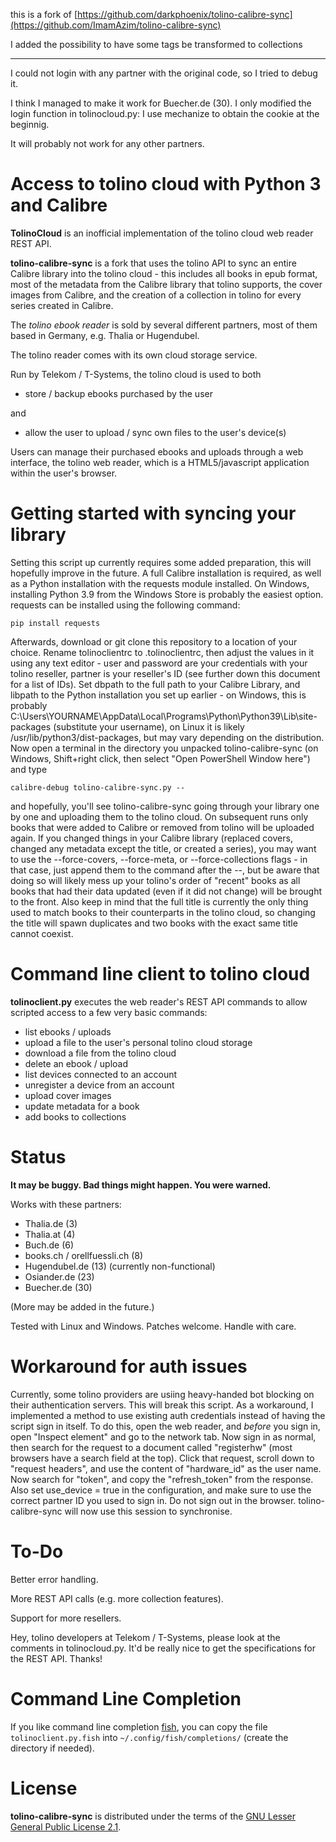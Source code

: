 this is a fork of [https://github.com/darkphoenix/tolino-calibre-sync](https://github.com/ImamAzim/tolino-calibre-sync)

I added the possibility to have some tags be transformed to collections


---

I could not login with any partner with the original code, so I tried to debug it.

I think I managed to make it work for Buecher.de (30). I only modified the login function in tolinocloud.py: I use mechanize to obtain the cookie at the beginnig.

It will probably not work for any other partners.

Access to tolino cloud with Python 3 and Calibre
================================================

**TolinoCloud** is an inofficial implementation of the tolino cloud
web reader REST API.

**tolino-calibre-sync** is a fork that uses the tolino API to sync an entire
Calibre library into the tolino cloud - this includes all books in epub
format, most of the metadata from the Calibre library that tolino supports,
the cover images from Calibre, and the creation of a collection in tolino
for every series created in Calibre.

The *tolino ebook reader* is sold by several different partners, most
of them based in Germany, e.g. Thalia or Hugendubel.

The tolino reader comes with its own cloud storage service.

Run by Telekom / T-Systems, the tolino cloud is used to both

- store / backup ebooks purchased by the user

and

- allow the user to upload / sync own files to the user's device(s)

Users can manage their purchased ebooks and uploads through a web
interface, the tolino web reader, which is a HTML5/javascript
application within the user's browser.

Getting started with syncing your library
=========================================
Setting this script up currently requires some added preparation, this will
hopefully improve in the future.  A full Calibre installation is required, as well as a
Python installation with the requests module installed.  On Windows, installing
Python 3.9 from the Windows Store is probably the easiest option.  requests can be installed using the following command:
```
pip install requests
```
Afterwards, download or git clone this repository to a location of your choice.  Rename tolinoclientrc to .tolinoclientrc, then adjust the values in it using any text editor - user and password are your credentials with your tolino reseller, partner is your reseller's ID (see further down this document for a list of IDs). Set dbpath to the full path to your Calibre Library, and libpath to the Python installation you set up earlier - on Windows, this is probably C:\Users\YOURNAME\AppData\Local\Programs\Python\Python39\Lib\site-packages (substitute your username), on Linux it is likely /usr/lib/python3/dist-packages, but may vary depending on the distribution.  Now open a terminal in the directory you unpacked tolino-calibre-sync (on Windows, Shift+right click, then select "Open PowerShell Window here") and type
```
calibre-debug tolino-calibre-sync.py --
```
and hopefully, you'll see tolino-calibre-sync going through your library one by one and uploading them to the tolino cloud.  On subsequent runs only books that were added to Calibre or removed from tolino will be uploaded again.  If you changed things in your Calibre library (replaced covers, changed any metadata except the title, or created a series), you may want to use the --force-covers, --force-meta, or --force-collections flags - in that case, just append them to the command after the --, but be aware that doing so will likely mess up your tolino's order of "recent" books as all books that had their data updated (even if it did not change) will be brought to the front.  Also keep in mind that the full title is currently the only thing used to match books to their counterparts in the tolino cloud, so changing the title will spawn duplicates and two books with the exact same title cannot coexist.

Command line client to tolino cloud
===================================

**tolinoclient.py** executes the web reader's REST API commands
to allow scripted access to a few very basic commands:

- list ebooks / uploads
- upload a file to the user's personal tolino cloud storage
- download a file from the tolino cloud
- delete an ebook / upload
- list devices connected to an account
- unregister a device from an account
- upload cover images
- update metadata for a book
- add books to collections

Status
======

**It may be buggy. Bad things might happen. You were warned.**

Works with these partners:
- Thalia.de (3)
- Thalia.at (4)
- Buch.de (6)
- books.ch / orellfuessli.ch (8)
- Hugendubel.de (13) (currently non-functional)
- Osiander.de (23)
- Buecher.de (30)

(More may be added in the future.)

Tested with Linux and Windows. Patches welcome. Handle with care.

Workaround for auth issues
=====
Currently, some tolino providers are usiing heavy-handed bot blocking
on their authentication servers.  This will break this script.  As a
workaround, I implemented a method to use existing auth credentials
instead of having the script sign in itself.  To do this, open the web
reader, and *before* you sign in, open "Inspect element" and go to the
network tab.  Now sign in as normal, then search for the request to
a document called "registerhw" (most browsers have a search field at the
top).  Click that request, scroll down to "request headers", and use
the content of "hardware_id" as the user name.  Now search for "token", and
copy the "refresh_token" from the response.  Also set use_device = true in
the configuration, and make sure to use the correct partner ID you used to
sign in.  Do not sign out in the browser.  tolino-calibre-sync will now use
this session to synchronise.

To-Do
=====

Better error handling.

More REST API calls (e.g. more collection features).

Support for more resellers.

Hey, tolino developers at Telekom / T-Systems, please look at
the comments in tolinocloud.py. It'd be really nice to get the
specifications for the REST API. Thanks!

Command Line Completion
=======================

If you like command line completion [fish](https://fishshell.com/), you can copy the file `tolinoclient.py.fish` into `~/.config/fish/completions/` (create the directory if needed).

License
=======

**tolino-calibre-sync** is distributed under the terms of the
[GNU Lesser General Public License 2.1](http://www.gnu.org/licenses/lgpl-2.1.txt).
